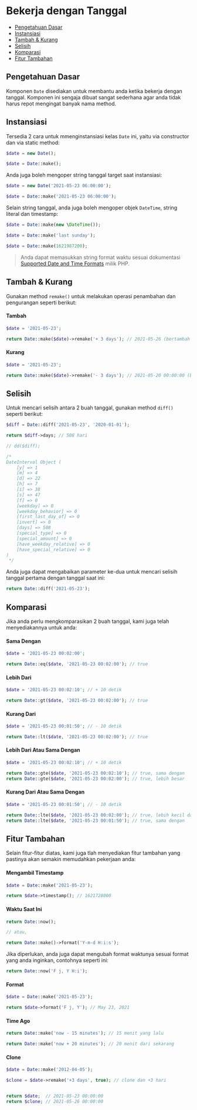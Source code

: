 # Bekerja dengan Tanggal

<!-- MarkdownTOC autolink="true" autoanchor="true" levels="2,3" bracket="round" lowercase="only_ascii" -->

- [Pengetahuan Dasar](#pengetahuan-dasar)
- [Instansiasi](#instansiasi)
- [Tambah & Kurang](#tambah--kurang)
- [Selisih](#selisih)
- [Komparasi](#komparasi)
- [Fitur Tambahan](#fitur-tambahan)

<!-- /MarkdownTOC -->


<a id="pengetahuan-dasar"></a>
## Pengetahuan Dasar

Komponen `Date` disediakan untuk membantu anda ketika bekerja dengan tanggal. Komponen ini
sengaja dibuat sangat sederhana agar anda tidak harus repot mengingat banyak nama method.


<a id="instansiasi"></a>
## Instansiasi

Tersedia 2 cara untuk mmenginstansiasi kelas `Date` ini, yaitu via
constructor dan via static method:

```php
$date = new Date();

$date = Date::make();
```

Anda juga boleh mengoper string tanggal target saat instansiasi:

```php
$date = new Date('2021-05-23 06:00:00');

$date = Date::make('2021-05-23 06:00:00');
```

Selain string tanggal, anda juga boleh mengoper objek `DateTime`, string literal dan timestamp:

```php
$date = Date::make(new \DateTime());

$date = Date::make('last sunday');

$date = Date::make(1621987200);
```

>  Anda dapat memasukkan string format waktu sesuai dokumentasi
   [Supported Date and Time Formats](https://www.php.net/manual/en/datetime.formats.php) milik PHP.


<a id="tambah--kurang"></a>
## Tambah & Kurang

Gunakan method `remake()` untuk melakukan operasi penambahan dan pengurangan seperti berikut:


#### Tambah

```php
$date = '2021-05-23';

return Date::make($date)->remake('+ 3 days'); // 2021-05-26 (bertambah 3 hari)
```


#### Kurang

```php
$date = '2021-05-23';

return Date::make($date)->remake('- 3 days'); // 2021-05-20 00:00:00 (berkurang 3 hari)
```


<a id="selisih"></a>
## Selisih

Untuk mencari selisih antara 2 buah tanggal, gunakan method `diff()` seperti berikut:

```php
$diff = Date::diff('2021-05-23', '2020-01-01');

return $diff->days; // 508 hari

// dd($diff);

/*
DateInterval Object (
    [y] => 1
    [m] => 4
    [d] => 22
    [h] => 7
    [i] => 38
    [s] => 47
    [f] => 0
    [weekday] => 0
    [weekday_behavior] => 0
    [first_last_day_of] => 0
    [invert] => 0
    [days] => 508
    [special_type] => 0
    [special_amount] => 0
    [have_weekday_relative] => 0
    [have_special_relative] => 0
)
 */
```

Anda juga dapat mengabaikan parameter ke-dua untuk mencari selisih tanggal pertama
dengan tanggal saat ini:

```php
return Date::diff('2021-05-23');
```


<a id="komparasi"></a>
## Komparasi

Jika anda perlu mengkomparasikan 2 buah tanggal, kami juga telah menyediakannya untuk anda:

#### Sama Dengan

```php
$date = '2021-05-23 00:02:00';

return Date::eq($date, '2021-05-23 00:02:00'); // true
```


#### Lebih Dari

```php
$date = '2021-05-23 00:02:10'; // + 10 detik

return Date::gt($date, '2021-05-23 00:02:00'); // true
```

#### Kurang Dari

```php
$date = '2021-05-23 00:01:50'; // - 10 detik

return Date::lt($date, '2021-05-23 00:02:00'); // true
```


#### Lebih Dari Atau Sama Dengan

```php
$date = '2021-05-23 00:02:10'; // + 10 detik

return Date::gte($date, '2021-05-23 00:02:10'); // true, sama dengan
return Date::gte($date, '2021-05-23 00:02:00'); // true, lebih besar
```


#### Kurang Dari Atau Sama Dengan

```php
$date = '2021-05-23 00:01:50'; // - 10 detik

return Date::lte($date, '2021-05-23 00:02:00'); // true, lebih kecil dari
return Date::lte($date, '2021-05-23 00:01:50'); // true, sama dengan
```


<a id="fitur-tambahan"></a>
## Fitur Tambahan

Selain fitur-fitur diatas, kami juga tlah menyediakan fitur tambahan yang
pastinya akan semakin memudahkan pekerjaan anda:


#### Mengambil Timestamp

```php
$date = Date::make('2021-05-23');

return $date->timestamp(); // 1621728000
```


#### Waktu Saat Ini

```php
return Date::now();

// atau,

return Date::make()->format('Y-m-d H:i:s');
```

Jika diperlukan, anda juga dapat mengubah format waktunya
sesuai format yang anda inginkan, contohnya seperti ini:

```php
return Date::now('F j, Y H:i');
```


#### Format

```php
$date = Date::make('2021-05-23');

return $date->format('F j, Y'); // May 23, 2021
```


#### Time Ago

```php
return Date::make('now - 15 minutes'); // 15 menit yang lalu

return Date::make('now + 20 minutes'); // 20 menit dari sekarang
```


#### Clone

```php
$date = Date::make('2012-04-05');

$clone = $date->remake('+3 days', true); // clone dan +3 hari


return $date;  // 2021-05-23 00:00:00
return $clone; // 2021-05-26 00:00:00
```
